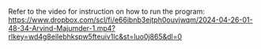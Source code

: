 Refer to the video for instruction on how to run the program: https://www.dropbox.com/scl/fi/e66ibnb3ejtph0ouvjwqm/2024-04-26-01-48-34-Arvind-Majumder-1.mp4?rlkey=wd4g8eilebhkspw5fteuiv1lc&st=luo0j865&dl=0 
